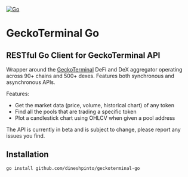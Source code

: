 [![Go](https://github.com/dineshpinto/geckoterminal-go/actions/workflows/go.yml/badge.svg)](https://github.com/dineshpinto/geckoterminal-go/actions/workflows/go.yml)

# GeckoTerminal Go

## RESTful Go Client for GeckoTerminal API

Wrapper around the [GeckoTerminal](https://www.geckoterminal.com) DeFi and DeX
aggregator operating across 90+ chains and 500+ dexes.
Features both synchronous and asynchronous APIs.

Features:

- Get the market data (price, volume, historical chart) of any token
- Find all the pools that are trading a specific token
- Plot a candlestick chart using OHLCV when given a pool address

The API is currently in beta and is subject to change, please report any issues you
find.

## Installation

```bash
go install github.com/dineshpinto/geckoterminal-go
```
